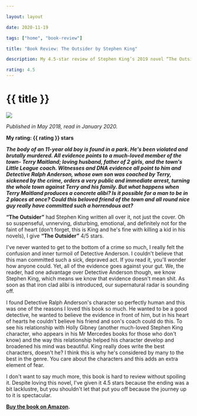 ```yaml
---

layout: layout

date: 2020-11-19

tags: ["home", "book-review"]

title: "Book Review: The Outsider by Stephen King"

description: My 4.5-star review of Stephen King’s 2019 novel “The Outsider”.

rating: 4.5
---
```


# {{ title }}

![](/images/the-outsider-book-cover.jpg)

*Published in May 2018, read in January 2020.*

**My rating: {{ rating }} stars**

***The body of an 11-year old boy is found in a park. He's been violated and brutally murdered. All evidence points to a much-loved member of the town- Terry Maitland; loving husband, father of 2 girls, and the town's Little League coach. Witnesses and DNA evidence all point to him and Detective Ralph Anderson, whose own son was coached by Terry, sickened by the crime, orders a very public and immediate arrest, turning the whole town against Terry and his family. But what happens when Terry Maitland produces a concrete alibi? Is it possible for a man to be in 2 places at once? Could this beloved friend of the town and all round nice guy really have committed such a horrendous act?***

**“The Outsider”** had Stephen King written all over it, not just the cover. Oh so suspenseful, unnerving, disturbing, emotional, and definitely not for the faint of heart (don't forget, this is King and he's fine with killing a kid in his novels), I give **“The Outsider”** 4/5 stars.

I've never wanted to get to the bottom of a crime so much, I really felt the confusion and inner turmoil of Detective Anderson. I couldn't believe that this man committed such a sick, depraved act. If you read it, you'll wonder how anyone could. Yet, all of the evidence goes against your gut. We, the reader, had one advantage over Detective Anderson though, we know Stephen King, which means we know that evidence doesn't mean shit. As soon as that iron clad alibi is introduced, our supernatural radar is sounding off.

I found Detective Ralph Anderson's character so perfectly human and this was one of the reasons I loved this book so much. He wanted to be a good detective, he wanted to believe the evidence in front of him, but in his heart of hearts he couldn't believe his friend and son's coach could do this. To see his relationship with Holly Gibney (another much-loved Stephen King character, who appears in his Mr Mercedes books for those who don't know) and the way this relationship helped his character develop and broadened his mind was beautiful. King really does write the best characters, doesn't he? I think this is why he's considered by many to the best in the genre. You care about the characters and this adds an extra element of fear.

I don't want to say much more, this book is hard to review without spoiling it. Despite loving this novel, I've given it 4.5 stars because the ending was a bit lacklustre, but you shouldn't let that put you off because the journey up to it is spectacular.

**[Buy the book on Amazon](https://www.amazon.com/Outsider-Novel-Stephen-King/dp/1501180983).**
